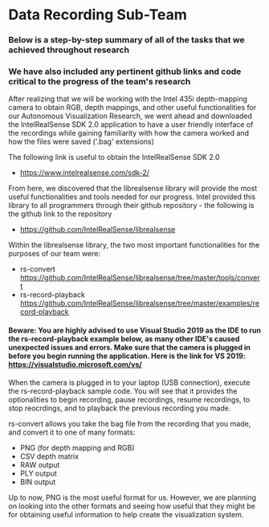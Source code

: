 # Data Recording Sub-Team

### Below is a step-by-step summary of all of the tasks that we achieved throughout research
### We have also included any pertinent github links and code critical to the progress of the team's research


After realizing that we will be working with the Intel 435i depth-mapping camera to obtain RGB, depth mappings, and other useful functionalities for our Autonomous Visualization Research, we went ahead and downloaded the IntelRealSense SDK 2.0 application to have a user friendly interface of the recordings while gaining familiarity with how the camera worked and how the files were saved ('.bag' extensions)

The following link is useful to obtain the IntelRealSense SDK 2.0 

* https://www.intelrealsense.com/sdk-2/


From here, we discovered that the librealsense library will provide the most useful functionalities and tools needed for our progress. Intel provided this library to all programmers through their github repository - the following is the github link to the repository

* https://github.com/IntelRealSense/librealsense


Within the librealsense library, the two most important functionalities for the purposes of our team were: 

 * rs-convert https://github.com/IntelRealSense/librealsense/tree/master/tools/convert
 * rs-record-playback https://github.com/IntelRealSense/librealsense/tree/master/examples/record-playback
 
#### Beware: You are highly advised to use Visual Studio 2019 as the IDE to run the rs-record-playback example below, as many other IDE's caused unexpected issues and errors. Make sure that the camera is plugged in before you begin running the application. Here is the link for VS 2019: https://visualstudio.microsoft.com/vs/
 
When the camera is plugged in to your laptop (USB connection), execute the rs-record-playback sample code. You will see that it provides the optionalities to begin recording, pause recordings, resume recordings, to stop reocrdings, and to playback the previous recording you made.

rs-convert allows you take the bag file from the recording that you made, and convert it to one of many formats:
* PNG (for depth mapping and RGB)
* CSV depth matrix
* RAW output
* PLY output
* BIN output

Up to now, PNG is the most useful format for us. However, we are planning on looking into the other formats and seeing how useful that they might be for obtaining useful information to help create the visualization system.






